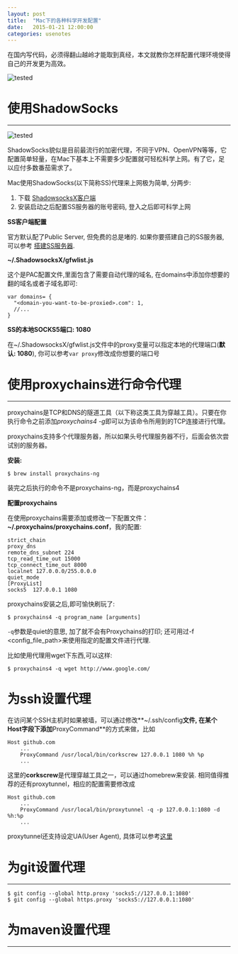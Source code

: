 ```yaml
---
layout: post
title:  "Mac下的各种科学开发配置"
date:   2015-01-21 12:00:00
categories: usenotes
---
```


在国内写代码，必须得翻山越岭才能取到真经，本文就教你怎样配置代理环境使得自己的开发更为高效。

![tested](https://img.shields.io/badge/本文所述方法在Mac_OS_X_10.10-通过了验证-brightgreen.svg)

# 使用ShadowSocks
---

![tested](https://img.shields.io/badge/推荐的ShadowSocksX版本:-2.6.2-0088ff.svg)

ShadowSocks貌似是目前最流行的加密代理，不同于VPN、OpenVPN等等，它配置简单轻量，在Mac下基本上不需要多少配置就可轻松科学上网。有了它，足以应付多数番茄需求了。

Mac使用ShadowSocks(以下简称SS)代理来上网极为简单, 分两步:

1. 下载 [ShadowsocksX客户端](https://sourceforge.net/projects/shadowsocksgui/)
2. 安装启动之后配置SS服务器的账号密码, 登入之后即可科学上网

**SS客户端配置**

官方默认配了Public Server, 但免费的总是堵的. 如果你要搭建自己的SS服务器, 可以参考 [搭建SS服务器]().

 **~/.ShadowsocksX/gfwlist.js**

这个是PAC配置文件,里面包含了需要自动代理的域名, 在domains中添加你想要的翻的域名或者子域名即可:

```
var domains= {
  "<domain-you-want-to-be-proxied>.com": 1,
  //...
}
```

**SS的本地SOCKS5端口: 1080**

在~/.ShadowsocksX/gfwlist.js文件中的proxy变量可以指定本地的代理端口(**默认: 1080**), 你可以参考`var proxy`修改成你想要的端口号

# 使用proxychains进行命令代理
---

proxychains是TCP和DNS的隧道工具（以下称这类工具为穿越工具）。只要在你执行命令之前添加*proxychains4 -g*即可以为该命令所用到的TCP连接进行代理。

proxychains支持多个代理服务器，所以如果头号代理服务器不行，后面会依次尝试别的服务器。

**安装:**

```
$ brew install proxychains-ng
```

装完之后执行的命令不是proxychains-ng，而是proxychains4


**配置proxychains**

在使用proxychains需要添加或修改一下配置文件：**~/.proxychains/proxychains.conf**，我的配置:

```
strict_chain
proxy_dns
remote_dns_subnet 224
tcp_read_time_out 15000
tcp_connect_time_out 8000
localnet 127.0.0.0/255.0.0.0
quiet_mode
[ProxyList]
socks5  127.0.0.1 1080
```

proxychains安装之后,即可愉快刷玩了:

```
$ proxychains4 -q program_name [arguments]
```

`-q`参数是quiet的意思, 加了就不会有Proxychains的打印; 还可用过-f <config_file_path>来使用指定的配置文件进行代理.

比如使用代理用wget下东西,可以这样:

```
$ proxychains4 -q wget http://www.google.com/
```

# 为ssh设置代理

在访问某个SSH主机时如果被墙，可以通过修改**~/.ssh/config**文件, 在某个Host字段下添加**ProxyCommand**的方式来做，比如

```
Host github.com
    ...
    ProxyCommand /usr/local/bin/corkscrew 127.0.0.1 1080 %h %p
    ...
```

这里的**corkscrew**是代理穿越工具之一，可以通过homebrew来安装. 相同值得推荐的还有proxytunnel，相应的配置需要修改成


```
Host github.com
    ...
    ProxyCommand /usr/local/bin/proxytunnel -q -p 127.0.0.1:1080 -d %h:%p
    ...
```

proxytunnel还支持设定UA(User Agent), 具体可以参考[这里](http://sun.hasenbraten.de/~frank/docs/proxytunnel.html)

# 为git设置代理
---

```
$ git config --global http.proxy 'socks5://127.0.0.1:1080'
$ git config --global https.proxy 'socks5://127.0.0.1:1080'
```

# 为maven设置代理
---

